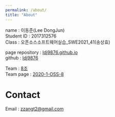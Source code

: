 ```yaml
---
permalink: /about/
title: "About"
---
```


name : 이동준(Lee DongJun)  
Student ID : 2017312576  
Class : 오픈소스소프트웨어실습_SWE2021_41(송상효)

page repository : [ldj9876.github.io](https://github.com/ldj9876/ldj9876.github.io/)  
github : [ldj9876](https://github.com/ldj9876)  

Team : [8조](https://github.com/20-1-SKKU-OSS/2020-1-OSS-8)  
Team page : [2020-1-OSS-8](https://20-1-skku-oss.github.io/2020-1-OSS-8/)

# Contact
Email : zzangt2@gmail.com
